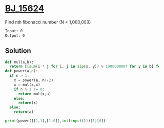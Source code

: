 # [BJ_15624](https://acmicpc.net/problem/15624)

Find nth fibonacci number (N < 1,000,000)

```txt
Input: 0
Output: 0
```

## Solution

```py
def mul(a,b):
  return [[sum(i * j for i, j in zip(x, y)) % 1000000007 for y in b] for x in a]
def power(a,n):
  if n > 1:
    x = power(a, n//2)
    x = mul(x,x)
    if n % 2 != 0:
      return mul(x,a)
    else:
      return(x)
  else:
    return(a)

print(power([[1,1],[1,0]],int(input()))[1][0])
```
